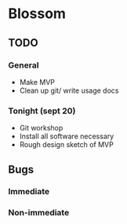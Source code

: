 # Blossom

## TODO

### General
- Make MVP
- Clean up git/ write usage docs

### Tonight (sept 20)
- Git workshop
- Install all software necessary
- Rough design sketch of MVP

## Bugs

### Immediate

### Non-immediate

